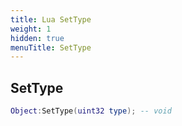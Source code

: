 ```yaml
---
title: Lua SetType
weight: 1
hidden: true
menuTitle: SetType
---
```

## SetType
```lua
Object:SetType(uint32 type); -- void
```